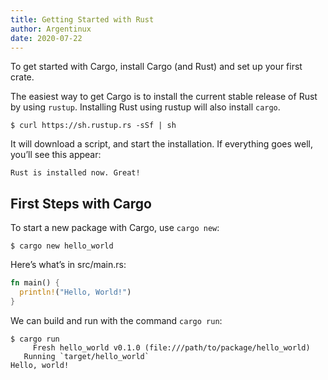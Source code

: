 ```yaml
---
title: Getting Started with Rust
author: Argentinux
date: 2020-07-22
---
```

To get started with Cargo, install Cargo (and Rust) and set up your first crate.


The easiest way to get Cargo is to install the current stable release of Rust by using `rustup`. Installing Rust using rustup will also install `cargo`.

```
$ curl https://sh.rustup.rs -sSf | sh
```

It will download a script, and start the installation. If everything goes well, you’ll see this appear:

```
Rust is installed now. Great!
```

## First Steps with Cargo

To start a new package with Cargo, use `cargo new`:

```
$ cargo new hello_world
```

Here’s what’s in src/main.rs:

```rust
fn main() {
  println!("Hello, World!")
}
```

We can build and run with the command `cargo run`:

```
$ cargo run
     Fresh hello_world v0.1.0 (file:///path/to/package/hello_world)
   Running `target/hello_world`
Hello, world!
```

